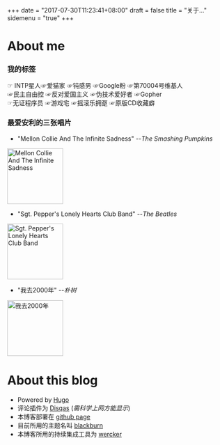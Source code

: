 +++ 
date = "2017-07-30T11:23:41+08:00" 
draft = false 
title = "关于..." 
sidemenu = "true" 
+++

# About me

### 我的标签
☞ INTP星人☞爱猫家 ☞钝感男 ☞Google粉 ☞第70004号维基人  
☞民主自由控 ☞反对爱国主义 ☞伪技术爱好者 ☞Gopher  
☞无证程序员 ☞游戏宅 ☞摇滚乐拥趸 ☞原版CD收藏癖 

### 最爱安利的三张唱片
* "Mellon Collie And The Infinite Sadness"   --*The Smashing Pumpkins*  
<img src="https://img3.doubanio.com/lpic/s1400100.jpg" width=128 alt="Mellon Collie And The Infinite Sadness"/>

* "Sgt. Pepper's Lonely Hearts Club Band"  --*The Beatles*  
<img src="https://img3.doubanio.com/lpic/s4713753.jpg" width=128 alt="Sgt. Pepper's Lonely Hearts Club Band"/>

* "我去2000年"  --*朴树*  
<img src="https://img1.doubanio.com/lpic/s4715377.jpg" width=128 alt="我去2000年"/> 

# About this blog

- Powered by [Hugo](http://gohugo.io)
- 评论插件为 [Disqas](https://disqus.com/) (*需科学上网方能显示*)
- 本博客部署在 [github page](https://github.com/xiaowing/xiaowing.github.io)
- 目前所用的主题名叫 [blackburn](https://github.com/yoshiharuyamashita/blackburn)
- 本博客所用的持续集成工具为 [wercker](https://wercker.com)
 